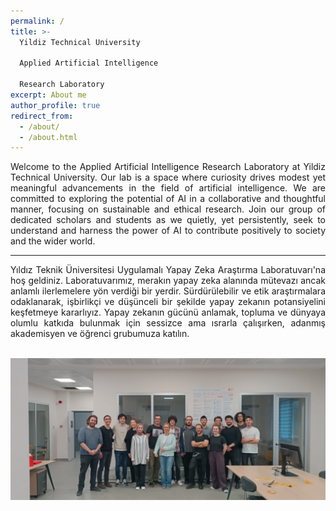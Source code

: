 ```yaml
---
permalink: /
title: >-
  Yildiz Technical University 

  Applied Artificial Intelligence 

  Research Laboratory
excerpt: About me
author_profile: true
redirect_from:
  - /about/
  - /about.html
---
```

<div style="text-align: justify"> Welcome to the Applied Artificial Intelligence Research Laboratory at Yildiz Technical University. Our lab is a space where curiosity drives modest yet meaningful advancements in the field of artificial intelligence. We are committed to exploring the potential of AI in a collaborative and thoughtful manner, focusing on sustainable and ethical research. Join our group of dedicated scholars and students as we quietly, yet persistently, seek to understand and harness the power of AI to contribute positively to society and the wider world.</div>

---

<div style="text-align: justify"> Yıldız Teknik Üniversitesi Uygulamalı Yapay Zeka Araştırma Laboratuvarı'na hoş geldiniz. Laboratuvarımız, merakın yapay zeka alanında mütevazı ancak anlamlı ilerlemelere yön verdiği bir yerdir. Sürdürülebilir ve etik araştırmalara odaklanarak, işbirlikçi ve düşünceli bir şekilde yapay zekanın potansiyelini keşfetmeye kararlıyız. Yapay zekanın gücünü anlamak, topluma ve dünyaya olumlu katkıda bulunmak için sessizce ama ısrarla çalışırken, adanmış akademisyen ve öğrenci grubumuza katılın.</div>
<br>
<p align="center"><img src="../images/group_photo.png" alt="drawing" width="800"></p>